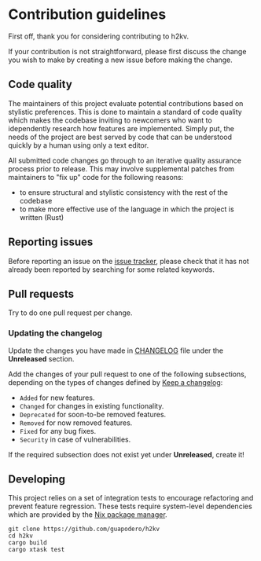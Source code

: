 # Contribution guidelines

First off, thank you for considering contributing to h2kv.

If your contribution is not straightforward, please first discuss the change you
wish to make by creating a new issue before making the change.

## Code quality

The maintainers of this project evaluate potential contributions based on stylistic preferences.
This is done to maintain a standard of code quality which makes the codebase inviting to newcomers
who want to idependently research how features are implemented. Simply put, the needs of the project
are best served by code that can be understood quickly by a human using only a text editor.

All submitted code changes go through to an iterative quality assurance process prior to release.
This may involve supplemental patches from maintainers to "fix up" code for the following reasons:

* to ensure structural and stylistic consistency with the rest of the codebase
* to make more effective use of the language in which the project is written (Rust)

## Reporting issues

Before reporting an issue on the
[issue tracker](https://github.com/guapodero/h2kv/issues),
please check that it has not already been reported by searching for some related
keywords.

## Pull requests

Try to do one pull request per change.

### Updating the changelog

Update the changes you have made in
[CHANGELOG](https://github.com/guapodero/h2kv/blob/main/CHANGELOG.md)
file under the **Unreleased** section.

Add the changes of your pull request to one of the following subsections,
depending on the types of changes defined by
[Keep a changelog](https://keepachangelog.com/en/1.0.0/):

- `Added` for new features.
- `Changed` for changes in existing functionality.
- `Deprecated` for soon-to-be removed features.
- `Removed` for now removed features.
- `Fixed` for any bug fixes.
- `Security` in case of vulnerabilities.

If the required subsection does not exist yet under **Unreleased**, create it!

## Developing

This project relies on a set of integration tests to encourage refactoring and
prevent feature regression. These tests require system-level dependencies
which are provided by the [Nix package manager](https://nixos.org/).

```shell
git clone https://github.com/guapodero/h2kv
cd h2kv
cargo build
cargo xtask test
```

